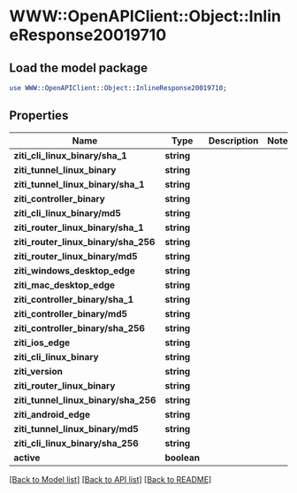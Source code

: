 # WWW::OpenAPIClient::Object::InlineResponse20019710

## Load the model package
```perl
use WWW::OpenAPIClient::Object::InlineResponse20019710;
```

## Properties
Name | Type | Description | Notes
------------ | ------------- | ------------- | -------------
**ziti_cli_linux_binary/sha_1** | **string** |  | 
**ziti_tunnel_linux_binary** | **string** |  | 
**ziti_tunnel_linux_binary/sha_1** | **string** |  | 
**ziti_controller_binary** | **string** |  | 
**ziti_cli_linux_binary/md5** | **string** |  | 
**ziti_router_linux_binary/sha_1** | **string** |  | 
**ziti_router_linux_binary/sha_256** | **string** |  | 
**ziti_router_linux_binary/md5** | **string** |  | 
**ziti_windows_desktop_edge** | **string** |  | 
**ziti_mac_desktop_edge** | **string** |  | 
**ziti_controller_binary/sha_1** | **string** |  | 
**ziti_controller_binary/md5** | **string** |  | 
**ziti_controller_binary/sha_256** | **string** |  | 
**ziti_ios_edge** | **string** |  | 
**ziti_cli_linux_binary** | **string** |  | 
**ziti_version** | **string** |  | 
**ziti_router_linux_binary** | **string** |  | 
**ziti_tunnel_linux_binary/sha_256** | **string** |  | 
**ziti_android_edge** | **string** |  | 
**ziti_tunnel_linux_binary/md5** | **string** |  | 
**ziti_cli_linux_binary/sha_256** | **string** |  | 
**active** | **boolean** |  | 

[[Back to Model list]](../README.md#documentation-for-models) [[Back to API list]](../README.md#documentation-for-api-endpoints) [[Back to README]](../README.md)


